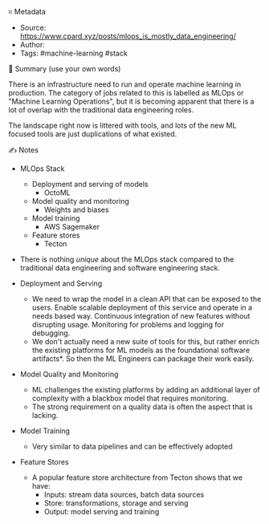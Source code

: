 ⌗ Metadata
- Source: https://www.cpard.xyz/posts/mlops_is_mostly_data_engineering/
- Author: 
- Tags: #machine-learning #stack

📰 Summary (use your own words)

There is an infrastructure need to run and operate machine learning in production. The category of jobs related to this is labelled as MLOps or "Machine Learning Operations", but it is becoming apparent that there is a lot of overlap with the traditional data engineering roles.

The landscape right now is littered with tools, and lots of the new ML focused tools are just duplications of what existed.

✍️ Notes

* MLOps Stack
	* Deployment and serving of models
		* OctoML
	* Model quality and monitoring
		* Weights and biases
	* Model training
		* AWS Sagemaker
	* Feature stores
		* Tecton
* There is nothing *unique* about the MLOps stack compared to the traditional data engineering and software engineering stack.

* Deployment and Serving
	* We need to wrap the model in a clean API that can be exposed to the users. Enable scalable deployment of this service and operate in a needs based way. Continuous integration of new features without disrupting usage. Monitoring for problems and logging for debugging.
	* We don't actually need a new suite of tools for this, but rather enrich the existing platforms for ML models as the foundational software artifacts*. So then the ML Engineers can package their work easily.
* Model Quality and Monitoring
	* ML challenges the existing platforms by adding an additional layer of complexity with a blackbox model that requires monitoring.
	* The strong requirement on a quality data is often the aspect that is lacking.
* Model Training
	* Very similar to data pipelines and can be effectively adopted
* Feature Stores
	* A popular feature store architecture from Tecton shows that we have:
		* Inputs: stream data sources, batch data sources
		* Store: transformations, storage and serving
		* Output: model serving and training

